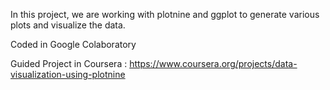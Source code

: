 In this project, we are working with plotnine and ggplot to generate various plots and visualize the data.

Coded in Google Colaboratory

Guided Project in Coursera : https://www.coursera.org/projects/data-visualization-using-plotnine
